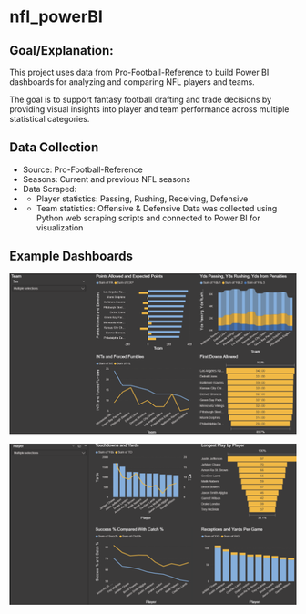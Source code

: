 # nfl_powerBI

## Goal/Explanation:
This project uses data from Pro-Football-Reference
 to build Power BI dashboards for analyzing and comparing NFL players and teams.

The goal is to support fantasy football drafting and trade decisions by providing visual insights into player and team performance across multiple statistical categories.

## Data Collection

* Source: Pro-Football-Reference
* Seasons: Current and previous NFL seasons
* Data Scraped:
* * Player statistics: Passing, Rushing, Receiving, Defensive
* * Team statistics: Offensive & Defensive
Data was collected using Python web scraping scripts and connected to Power BI for visualization

## Example Dashboards

![Power BI Player Rec Dashboard](imgs_for_readme/Rec_player_power_BI.png)

![Power BI Team Def Dashboard](imgs_for_readme/team_def_power_BI.png)

